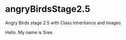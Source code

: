 # angryBirdsStage2.5
Angry Birds stage 2.5 with Class Inheritance and Images

Hello. My name is Sree.